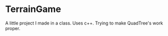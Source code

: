 # TerrainGame
A little project I made in a class. Uses c++. Trying to make QuadTree's work proper. 
